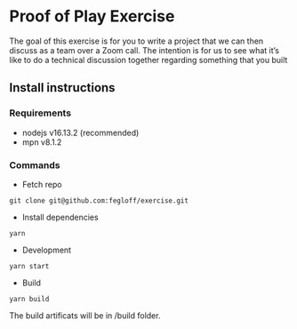 # Proof of Play Exercise

The goal of this exercise is for you to write a project that we can then discuss as a team
over a Zoom call. The intention is for us to see what it’s like to do a technical discussion
together regarding something that you built

## Install instructions

### Requirements
* nodejs v16.13.2 (recommended)
* mpn v8.1.2

### Commands 
* Fetch repo
```
git clone git@github.com:fegloff/exercise.git
```
* Install dependencies
```
yarn
```
* Development
```
yarn start
```
* Build
```
yarn build
```
The build artificats will be in /build folder.